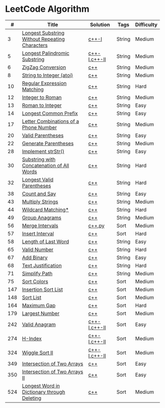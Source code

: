 LeetCode Algorithm
========

| # | Title | Solution | Tags | Difficulty |
|---| ----- | -------- | -------- | ---------- |
|3|[Longest Substring Without Repeating Characters](https://leetcode.com/problems/longest-substring-without-repeating-characters/description/)|[c++-I](./algorithm/cpp/LongestSubstringWithoutRepeatingCharacters/LongestSubstringWithoutRepeatingCharacters-I.cpp)|String|Medium|
|5|[Longest Palindromic Substring](https://leetcode.com/problems/longest-palindromic-substring/description/)|[c++-I](./algorithm/cpp/LongestPalindromicSubstring/LongestPalindromicSubstring-I.cpp),[c++-II](./algorithm/cpp/LongestPalindromicSubstring/LongestPalindromicSubstring-II.cpp)|String|Medium|
|6|[ZigZag Conversion](https://leetcode.com/problems/zigzag-conversion/description/)|[c++](./algorithm/cpp/ZigZagConversion/ZigZagConversion.cpp)|String|Medium|
|8|[String to Integer (atoi)](https://leetcode.com/problems/string-to-integer-atoi/description/)|[c++](./algorithm/cpp/StringToInteger/StringToInteger.cpp)|String|Medium|
|10|[Regular Expression Matching](https://leetcode.com/problems/regular-expression-matching/description/)|[c++](./algorithm/cpp/RegularExpressionMatching/RegularExpressionMatching.cpp)|String|Hard|
|12|[Integer to Roman](https://leetcode.com/problems/integer-to-roman/description/)|[c++](./algorithm/cpp/IntegerToRoman/IntegerToRoman.cpp)|String|Medium|
|13|[Roman to Integer](https://leetcode.com/problems/roman-to-integer/description/)|[c++](./algorithm/cpp/RomanToInteger/RomanToInteger.cpp)|String|Easy|
|14|[Longest Common Prefix](https://leetcode.com/problems/longest-common-prefix/description/)|[c++](./algorithm/cpp/LongestCommonPrefix/LongestCommonPrefix.cpp)|String|Easy|
|17|[Letter Combinations of a Phone Number](https://leetcode.com/problems/letter-combinations-of-a-phone-number/description/)|[c++](./algorithm/cpp/LetterCombinationsOfAPhoneNumber/LetterCombinationsOfAPhoneNumber.cpp)|String|Medium|
|20|[Valid Parentheses](https://leetcode.com/problems/valid-parentheses/description/)|[c++](./algorithm/cpp/ValidParentheses/ValidParentheses.cpp)|String|Easy|
|22|[Generate Parentheses](https://leetcode.com/problems/generate-parentheses/description/)|[c++](./algorithm/cpp/GenerateParentheses/GenerateParentheses.cpp)|String|Medium|
|28|[Implement strStr()](https://leetcode.com/problems/implement-strstr/description/)|[c++](./algorithm/cpp/ImplementstrStr/ImplementstrStr.cpp)|String|Easy|
|30|[Substring with Concatenation of All Words](https://leetcode.com/problems/substring-with-concatenation-of-all-words/description/)|[c++](./algorithm/cpp/SubstringWithConcatenationOfAllWords/SubstringWithConcatenationOfAllWords.cpp)|String|Hard|
|32|[Longest Valid Parentheses](https://leetcode.com/problems/longest-valid-parentheses/description/)|[c++](./algorithm/cpp/LongestValidParentheses/LongestValidParentheses.cpp)|String|Hard|
|38|[Count and Say](https://leetcode.com/problems/count-and-say/description/)|[c++](./algorithm/cpp/CountAndSay/CountAndSay.cpp)|String|Easy|
|43|[Multiply Strings](https://leetcode.com/problems/multiply-strings/description/)|[c++](./algorithm/cpp/MultiplyStrings/MultiplyStrings.cpp)|String|Medium|
|44|[Wildcard Matching*](https://leetcode.com/problems/wildcard-matching/description/)|[c++](./algorithm/cpp/WildcardMatching/WildcardMatching.cpp)|String|Hard|
|49|[Group Anagrams](https://leetcode.com/problems/group-anagrams/description/)|[c++](./algorithm/cpp/GroupAnagrams/GroupAnagrams.cpp)|String|Medium|
|56|[Merge Intervals](https://leetcode.com/problems/merge-intervals/description/)|[c++](./algorithm/cpp/MergeIntervals/MergeIntervals.cpp),[py](./algorithm/python/MergeIntervals/MergeIntervals.py)|Sort|Medium|
|57|[Insert Interval](https://leetcode.com/problems/insert-interval/description/)|[c++](./algorithm/cpp/InsertInterval/InsertInterval.cpp)|Sort|Hard|
|58|[Length of Last Word](https://leetcode.com/problems/length-of-last-word/description/)|[c++](./algorithm/cpp/LengthOfLastWord/LengthOfLastWord.cpp)|String|Easy|
|65|[Valid Number](https://leetcode.com/problems/valid-number/description/)|[c++](./algorithm/cpp/ValidNumber/ValidNumber.cpp)|String|Hard|
|67|[Add Binary](https://leetcode.com/problems/add-binary/description/)|[c++](./algorithm/cpp/AddBinary/AddBinary.cpp)|String|Easy|
|68|[Text Justification](https://leetcode.com/problems/text-justification/description/)|[c++](./algorithm/cpp/TextJustification/TextJustification.cpp)|String|Hard|
|71|[Simplify Path](https://leetcode.com/problems/simplify-path/description/)|[c++](./algorithm/cpp/SimplifyPath/SimplifyPath.cpp)|String|Medium|
|75|[Sort Colors](https://leetcode.com/problems/sort-colors/description/)|[c++](./algorithm/cpp/SortColors/SortColors.cpp)|Sort|Medium|
|147|[Insertion Sort List](https://leetcode.com/problems/insertion-sort-list/description/)|[c++](./algorithm/cpp/InsertionSortList/InsertionSortList.cpp)|Sort|Medium|
|148|[Sort List](https://leetcode.com/problems/sort-list/description/)|[c++](./algorithm/cpp/SortList/SortList.cpp)|Sort|Medium|
|164|[Maximum Gap](https://leetcode.com/problems/maximum-gap/description/)|[c++](./algorithm/cpp/MaximunGap/MaximumGap.cpp)|Sort|Hard|
|179|[Largest Number](https://leetcode.com/problems/largest-number/description/)|[c++](./algorithm/cpp/LargestNumber/LargestNumber.cpp)|Sort|Medium|
|242|[Valid Anagram](https://leetcode.com/problems/valid-anagram/description/)|[c++-I](./algorithm/cpp/ValidAnagram/ValidAnagram-I.cpp),[c++-II](./algorithm/cpp/ValidAnagram/ValidAnagram-II.cpp)|Sort|Easy|
|274|[H-Index](https://leetcode.com/problems/h-index/description/)|[c++-I](./algorithm/cpp/HIndex/HIndex-I.cpp),[c++-II](./algorithm/cpp/HIndex/HIndex-II.cpp)|Sort|Medium|
|324|[Wiggle Sort II](https://leetcode.com/problems/wiggle-sort-ii/description/)|[c++-I](./algorithm/cpp/WiggleSortII/WiggleSortII-I.cpp),[c++-II](./algorithm/cpp/WiggleSortII/WiggleSortII-II.cpp)|Sort|Medium|
|349|[Intersection of Two Arrays](https://leetcode.com/problems/intersection-of-two-arrays/description/)|[c++](./algorithm/cpp/IntersectionOfTwoArrays/IntersectionOfTwoArrays.cpp)|Sort|Easy|
|350|[Intersection of Two Arrays II](https://leetcode.com/problems/intersection-of-two-arrays-ii/description/)|[c++](./algorithm/cpp/IntersectionOfTwoArraysII/IntersectionOfTwoArraysII.cpp)|Sort|Easy|
|524|[Longest Word in Dictionary through Deleting](https://leetcode.com/problems/longest-word-in-dictionary-through-deleting/description/)|[c++](./algorithm/cpp/LongestWordInDictionaryThroughDeleting/LongestWordInDictionaryThroughDeleting.cpp)|Sort|Medium|
